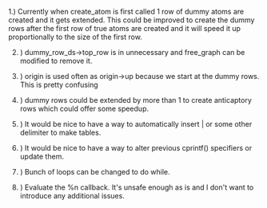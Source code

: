 1.) Currently when create_atom is first called 1 row of dummy atoms are created and it gets extended.
    This could be improved to create the dummy rows after the first row of true atoms are created and it
    will speed it up proportionally to the size of the first row.

2. ) dummy_row_ds->top_row is in unnecessary and free_graph can be modified to remove it.

3. ) origin is used often as origin->up because we start at the dummy rows. This is pretty confusing

4. ) dummy rows could be extended by more than 1 to create anticaptory rows which could offer some speedup.

5. ) It would be nice to have a way to automatically insert | or some other delimiter to make tables.

6. ) It would be nice to have a way to alter previous cprintf() specifiers or update them.

7. ) Bunch of loops can be changed to do while.

8. ) Evaluate the %n callback. It's unsafe enough as is and I don't want to introduce any additional issues.